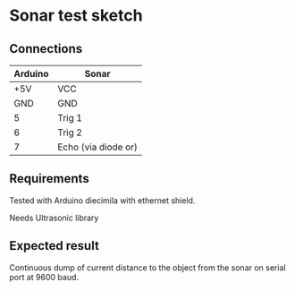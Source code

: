 # Sonar test sketch

## Connections

| Arduino | Sonar |
| ------- | ----- |
| +5V     | VCC   |
| GND     | GND   |
| 5       | Trig 1 |
| 6       | Trig 2 |
| 7       | Echo (via diode or)  |

## Requirements

Tested with Arduino diecimila with ethernet shield.

Needs Ultrasonic library

## Expected result

Continuous dump of current distance to the object from the sonar on serial port at 9600 baud.

